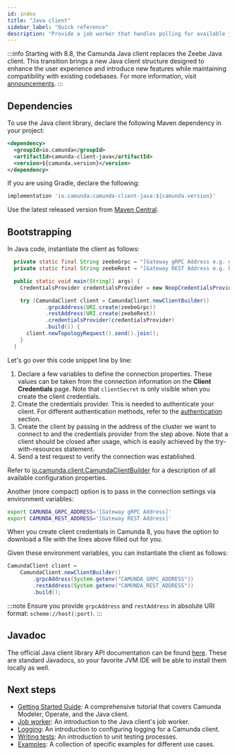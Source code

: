 ```yaml
---
id: index
title: "Java client"
sidebar_label: "Quick reference"
description: "Provide a job worker that handles polling for available jobs, use SLF4J for logging useful notes, and more."
---
```


:::info
Starting with 8.8, the Camunda Java client replaces the Zeebe Java client. This transition brings a new Java client structure designed to enhance the user experience and introduce new features while maintaining compatibility with existing codebases.
For more information, visit [announcements](../../reference/announcements/880.md#camunda-java-client-and-camunda-spring-sdk).
:::

## Dependencies

To use the Java client library, declare the following Maven dependency in your project:

```xml
<dependency>
  <groupId>io.camunda</groupId>
  <artifactId>camunda-client-java</artifactId>
  <version>${camunda.version}</version>
</dependency>
```

If you are using Gradle, declare the following:

```groovy
implementation 'io.camunda:camunda-client-java:${camunda.version}'
```

Use the latest released version from [Maven Central](https://search.maven.org/artifact/io.camunda/camunda-client-java).

## Bootstrapping

In Java code, instantiate the client as follows:

```java
  private static final String zeebeGrpc = "[Gateway gRPC Address e.g. grpcs://f887f1a6-7c2b-48ce-809a-e11e5a6ba31a.dsm-1.zeebe.camunda.io:443]";
  private static final String zeebeRest = "[Gateway REST Address e.g. https://dsm-1.zeebe.camunda.io/f887f1a6-7c2b-48ce-809a-e11e5a6ba31a]";

  public static void main(String[] args) {
    CredentialsProvider credentialsProvider = new NoopCredentialsProvider();

    try (CamundaClient client = CamundaClient.newClientBuilder()
            .grpcAddress(URI.create(zeebeGrpc))
            .restAddress(URI.create(zeebeRest))
            .credentialsProvider(credentialsProvider)
            .build()) {
      client.newTopologyRequest().send().join();
    }
  }
```

Let's go over this code snippet line by line:

1. Declare a few variables to define the connection properties. These values can be taken from the connection information on the **Client Credentials** page. Note that `clientSecret` is only visible when you create the client credentials.
2. Create the credentials provider. This is needed to authenticate your client. For different authentication methods, refer to the [authentication](authentication.md) section.
3. Create the client by passing in the address of the cluster we want to connect to and the credentials provider from the step above. Note that a client should be closed after usage, which is easily achieved by the try-with-resources statement.
4. Send a test request to verify the connection was established.

Refer to [io.camunda.client.CamundaClientBuilder](https://javadoc.io/doc/io.camunda/camunda-client-java/latest/io/camunda/client/CamundaClientBuilder.html) for a description of all available configuration properties.

Another (more compact) option is to pass in the connection settings via environment variables:

```bash
export CAMUNDA_GRPC_ADDRESS='[Gateway gRPC Address]'
export CAMUNDA_REST_ADDRESS='[Gateway REST Address]'
```

When you create client credentials in Camunda 8, you have the option to download a file with the lines above filled out for you.

Given these environment variables, you can instantiate the client as follows:

```java
CamundaClient client =
    CamundaClient.newClientBuilder()
        .grpcAddress(System.getenv("CAMUNDA_GRPC_ADDRESS"))
        .restAddress(System.getenv("CAMUNDA_REST_ADDRESS"))
        .build();
```

:::note
Ensure you provide `grpcAddress` and `restAddress` in absolute URI format: `scheme://host(:port)`.
:::

## Javadoc

The official Java client library API documentation can be found [here](https://javadoc.io/doc/io.camunda/camunda-client-java). These are standard Javadocs, so your favorite JVM IDE will be able to install them locally as well.

## Next steps

- [Getting Started Guide](https://github.com/camunda/camunda-platform-get-started): A comprehensive tutorial that covers Camunda Modeler, Operate, and the Java client.
- [Job worker](job-worker.md): An introduction to the Java client's job worker.
- [Logging](logging.md): An introduction to configuring logging for a Camunda client.
- [Writing tests](zeebe-process-test.md): An introduction to unit testing processes.
- [Examples](apis-tools/java-client-examples/index.md): A collection of specific examples for different use cases.
